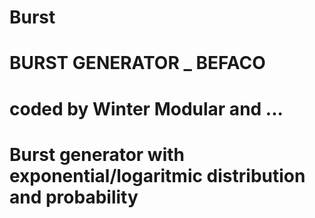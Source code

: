 # Burst
# BURST GENERATOR _ BEFACO
# coded by Winter Modular and ...
# Burst generator with exponential/logaritmic distribution and probability
